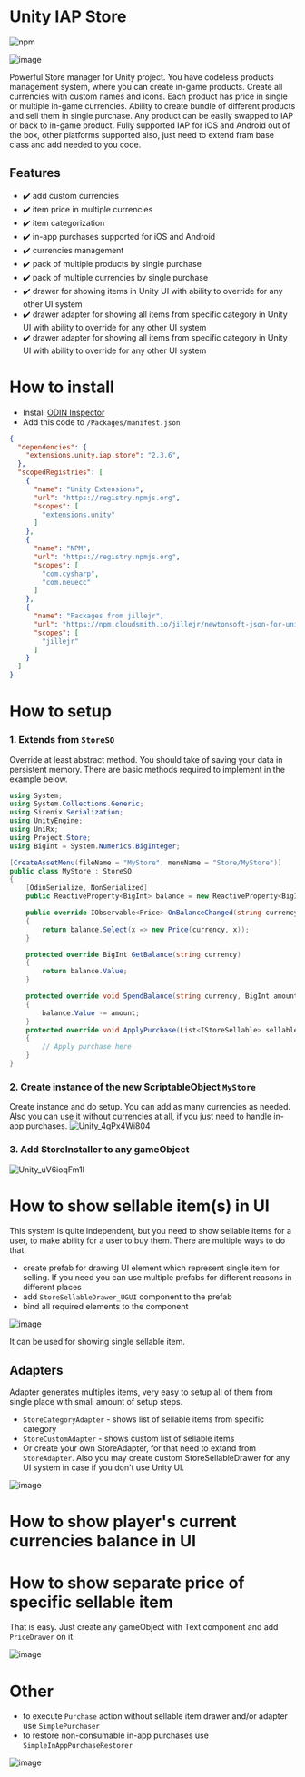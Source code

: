 # Unity IAP Store
![npm](https://img.shields.io/npm/v/extensions.unity.iap.store)

![image](https://user-images.githubusercontent.com/9135028/182879404-d7cbc547-5f3d-4b08-9185-fcaf10b0080c.png)


Powerful Store manager for Unity project. You have codeless products management system, where you can create in-game products. Create all currencies with custom names and icons. Each product has price in single or multiple in-game currencies. Ability to create bundle of different products and sell them in single purchase. Any product can be easily swapped to IAP or back to in-game product. Fully supported IAP for iOS and Android out of the box, other platforms supported also, just need to extend fram base class and add needed to you code.

## Features

- ✔️ add custom currencies
- ✔️ item price in multiple currencies 
- ✔️ item categorization
- ✔️ in-app purchases supported for iOS and Android
- ✔️ currencies management
- ✔️ pack of multiple products by single purchase
- ✔️ pack of multiple currencies by single purchase
- ✔️ drawer for showing items in Unity UI with ability to override for any other UI system
- ✔️ drawer adapter for showing all items from specific category in Unity UI with ability to override for any other UI system
- ✔️ drawer adapter for showing all items from specific category in Unity UI with ability to override for any other UI system


# How to install

- Install [ODIN Inspector](https://odininspector.com/)
- Add this code to <code>/Packages/manifest.json</code>
```json
{
  "dependencies": {
    "extensions.unity.iap.store": "2.3.6",
  },
  "scopedRegistries": [
    {
      "name": "Unity Extensions",
      "url": "https://registry.npmjs.org",
      "scopes": [
        "extensions.unity"
      ]
    },
    {
      "name": "NPM",
      "url": "https://registry.npmjs.org",
      "scopes": [
        "com.cysharp",
        "com.neuecc"
      ]
    },
    {
      "name": "Packages from jillejr",
      "url": "https://npm.cloudsmith.io/jillejr/newtonsoft-json-for-unity/",
      "scopes": [
        "jillejr"
      ]
    }
  ]
}
```


# How to setup
### 1. Extends from `StoreSO`
Override at least abstract method. You should take of saving your data in persistent memory. There are basic methods required to implement in the example below.
```C#
using System;
using System.Collections.Generic;
using Sirenix.Serialization;
using UnityEngine;
using UniRx;
using Project.Store;
using BigInt = System.Numerics.BigInteger;

[CreateAssetMenu(fileName = "MyStore", menuName = "Store/MyStore")]
public class MyStore : StoreSO
{
    [OdinSerialize, NonSerialized]
    public ReactiveProperty<BigInt> balance = new ReactiveProperty<BigInt>();

    public override IObservable<Price> OnBalanceChanged(string currency)
    {
        return balance.Select(x => new Price(currency, x));
    }

    protected override BigInt GetBalance(string currency)
    {
        return balance.Value;
    }

    protected override void SpendBalance(string currency, BigInt amount)
    {
        balance.Value -= amount;
    }
    protected override void ApplyPurchase(List<IStoreSellable> sellables)
    {
        // Apply purchase here
    }
}
```
### 2. Create instance of the new ScriptableObject `MyStore`
Create instance and do setup. You can add as many currencies as needed. Also you can use it without currencies at all, if you just need to handle in-app purchases.
![Unity_4gPx4Wi804](https://user-images.githubusercontent.com/9135028/182863155-054f4b69-085f-4cae-8e55-3e24b21e1127.gif)

### 3. Add StoreInstaller to any gameObject
![Unity_uV6ioqFm1l](https://user-images.githubusercontent.com/9135028/182876230-67e7bd27-418d-46ff-8e9c-710a8b2ebe2a.gif)


# How to show sellable item(s) in UI

This system is quite independent, but you need to show sellable items for a user, to make ability for a user to buy them. There are multiple ways to do that.

- create prefab for drawing UI element which represent single item for selling. If you need you can use multiple prefabs for different reasons in different places
- add `StoreSellableDrawer_UGUI` component to the prefab
- bind all required elements to the component

![image](https://user-images.githubusercontent.com/9135028/182894050-03907564-178f-4ea9-890c-056dcb8ba9a2.png)

It can be used for showing single sellable item.

## Adapters
Adapter generates multiples items, very easy to setup all of them from single place with small amount of setup steps.

- `StoreCategoryAdapter` - shows list of sellable items from specific category
- `StoreCustomAdapter` - shows custom list of sellable items
- Or create your own StoreAdapter, for that need to extand from `StoreAdapter`. Also you may create custom StoreSellableDrawer for any UI system in case if you don't use Unity UI.

![image](https://user-images.githubusercontent.com/9135028/182894888-15171454-b3e7-438b-9a35-dbd11f51c2cc.png)

# How to show player's current currencies balance in UI

# How to show separate price of specific sellable item

That is easy. Just create any gameObject with Text component and add `PriceDrawer` on it.

![image](https://user-images.githubusercontent.com/9135028/182895876-2cc5b343-b3c7-4a71-8552-1e5c259939ab.png)


# Other
- to execute `Purchase` action without sellable item drawer and/or adapter use `SimplePurchaser`
- to restore non-consumable in-app purchases use `SimpleInAppPurchaseRestorer`

![image](https://user-images.githubusercontent.com/9135028/182900204-5c9dddf7-87f6-4c34-b76d-6e70b1b8ae64.png)


